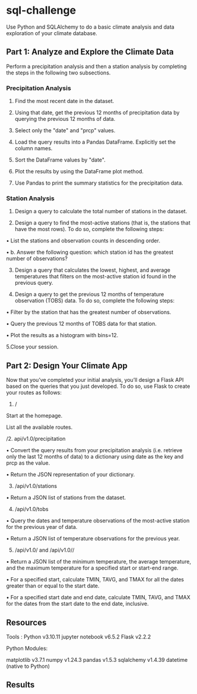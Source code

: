 # sql-challenge

Use Python and SQLAlchemy to do a basic climate analysis and data exploration of your climate database.

## Part 1: Analyze and Explore the Climate Data

Perform a precipitation analysis and then a station analysis by completing the steps in the following two subsections.

### Precipitation Analysis

1. Find the most recent date in the dataset.

2. Using that date, get the previous 12 months of precipitation data by querying the previous 12 months of data.

3. Select only the "date" and "prcp" values.

4. Load the query results into a Pandas DataFrame. Explicitly set the column names.

5. Sort the DataFrame values by "date".

6. Plot the results by using the DataFrame plot method.

7. Use Pandas to print the summary statistics for the precipitation data.

### Station Analysis

1. Design a query to calculate the total number of stations in the dataset.

2. Design a query to find the most-active stations (that is, the stations that have the most rows). To do so, complete the following steps:

• List the stations and observation counts in descending order.

• b. Answer the following question: which station id has the greatest number of observations?

3. Design a query that calculates the lowest, highest, and average temperatures that filters on the most-active station id found in the previous query.

4. Design a query to get the previous 12 months of temperature observation (TOBS) data. To do so, complete the following steps:

• Filter by the station that has the greatest number of observations.

• Query the previous 12 months of TOBS data for that station.

• Plot the results as a histogram with bins=12.

5.Close your session.

## Part 2: Design Your Climate App

Now that you’ve completed your initial analysis, you’ll design a Flask API based on the queries that you just developed. To do so, use Flask to create your routes as follows:

1.  /

Start at the homepage.

List all the available routes.

/2. api/v1.0/precipitation

• Convert the query results from your precipitation analysis (i.e. retrieve only the last 12 months of data) to a dictionary using date as the key and prcp as the value.

• Return the JSON representation of your dictionary.

3.  /api/v1.0/stations

• Return a JSON list of stations from the dataset.

4.  /api/v1.0/tobs

• Query the dates and temperature observations of the most-active station for the previous year of data.

• Return a JSON list of temperature observations for the previous year.

5.  /api/v1.0/<start> and /api/v1.0/<start>/<end>

• Return a JSON list of the minimum temperature, the average temperature, and the maximum temperature for a specified start or start-end range.

• For a specified start, calculate TMIN, TAVG, and TMAX for all the dates greater than or equal to the start date.

• For a specified start date and end date, calculate TMIN, TAVG, and TMAX for the dates from the start date to the end date, inclusive.

## Resources

Tools :
Python v3.10.11
jupyter notebook v6.5.2
Flask v2.2.2

Python Modules:

matplotlib v3.7.1
numpy v1.24.3
pandas v1.5.3
sqlalchemy v1.4.39
datetime (native to Python)

## Results
